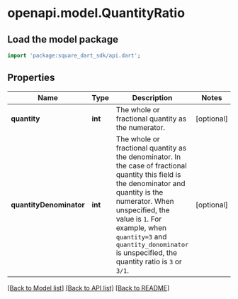 # openapi.model.QuantityRatio

## Load the model package
```dart
import 'package:square_dart_sdk/api.dart';
```

## Properties
Name | Type | Description | Notes
------------ | ------------- | ------------- | -------------
**quantity** | **int** | The whole or fractional quantity as the numerator. | [optional] 
**quantityDenominator** | **int** | The whole or fractional quantity as the denominator. In the case of fractional quantity this field is the denominator and quantity is the numerator. When unspecified, the value is `1`. For example, when `quantity=3` and `quantity_donominator` is unspecified, the quantity ratio is `3` or `3/1`. | [optional] 

[[Back to Model list]](../README.md#documentation-for-models) [[Back to API list]](../README.md#documentation-for-api-endpoints) [[Back to README]](../README.md)


